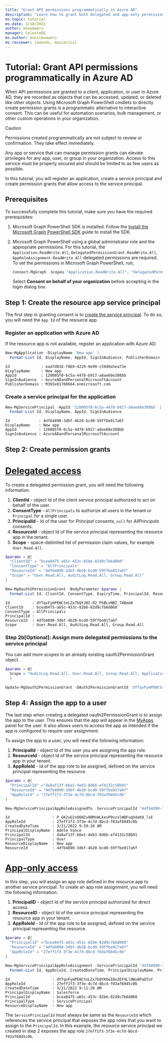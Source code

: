 ```yaml
---
title: "Grant API permissions programmatically in Azure AD"
description: "Learn how to grant both delegated and app-only permissions programmatically in Azure AD using Microsoft Graph PowerShell"
ms.topic: tutorial
ms.date: 3/18/2022
author: msewaweru
manager: CelesteDG
ms.author: eunicewaweru
ms.reviewer: jawoods, maisarissi
---
```


# Tutorial: Grant API permissions programmatically in Azure AD

When API permissions are granted to a client, application, or user in Azure AD, they are recorded as objects that can be accessed, updated, or deleted like other objects. Using Microsoft Graph PowerShell cmdlets to directly create permission grants is a programmatic alternative to interactive consent. This can be useful for automation scenarios, bulk management, or other custom operations in your organization.

>[!Caution]
>Permissions created programmatically are not subject to review or confirmation. They take effect immediately.

Any app or service that can manage permission grants can elevate privileges for any app, user, or group in your organization. Access to this service must be properly secured and should be limited to as few users as possible.

In this tutorial, you will register an application, create a service principal and create permission grants that allow access to the service principal.

## Prerequisites

To successfully complete this tutorial, make sure you have the required prerequisites:

1. Microsoft Graph PowerShell SDK is installed. Follow the [Install the Microsoft Graph PowerShell SDK](../graph-powershell-1.0/installation.md) guide to install the SDK. 
1. Microsoft Graph PowerShell using a global administrator role and the appropriate permissions. For this tutorial, the `Application.ReadWrite.All`, `DelegatedPermissionGrant.ReadWrite.All`, `AppRoleAssignment.ReadWrite.All` delegated permissions are required. To set the permissions in Microsoft Graph PowerShell, run;

    ```powershell
    Connect-MgGraph -Scopes "Application.ReadWrite.All", "DelegatedPermissionGrant.ReadWrite.All", "AppRoleAssignment.ReadWrite.All"
    ```

    Select **Consent on behalf of your organization** before accepting in the login dialog box.

## Step 1: Create the resource app service principal

The first step in granting consent is to [create the service principal](/powershell/module/microsoft.graph.applications/new-mgserviceprincipal?view=graph-powershell-1.0). To do so, you will need the `App Id` of the resource app.

### Register an application with Azure AD

If the resource app is not available, register an application with Azure AD:

```powershell
New-MgApplication -DisplayName 'New app' | 
  Format-List Id, DisplayName, AppId, SignInAudience, PublisherDomain
```

```Output
Id              : ea47d016-f869-4229-9e99-c59d9a5ea73e
DisplayName     : New app
AppId           : 120005f0-6c5a-4478-b917-a8ae68e308bb
SignInAudience  : AzureADandPersonalMicrosoftAccount
PublisherDomain : M365x81760664.onmicrosoft.com
```

### Create a service principal for the application

```powershell
New-MgServicePrincipal -AppId '120005f0-6c5a-4478-b917-a8ae68e308bb' | 
  Format-List Id, DisplayName, AppId, SignInAudience
```

```Output
Id             : 4dfb4890-3dbf-4b20-bcd0-59ffbe017a6f
DisplayName    : New app
AppId          : 120005f0-6c5a-4478-b917-a8ae68e308bb
SignInAudience : AzureADandPersonalMicrosoftAccount
```

## Step 2: Create permission grants

# [Delegated access](#tab/delegated)

To create a delegated permission grant, you will need the following information:

1. **ClientId** - object Id of the client service principal authorized to act on behalf of the user.
1. **ConsentType** - `AllPrincipals` to authorize all users in the tenant or `Principal` for a single user.
1. **PrincipalId** - Id of the user for *Principal* consents, `null` for *AllPrincipals* consents.
1. **ResourceId** - object Id of the service principal representing the resource app in the tenant.
1. **Scope** - space-delimited list of permission claim values, for example `User.Read.All`.

```powershell
$params = @{
  "ClientID" = "bcea8475-a65c-453c-82b6-82d9c7b6d060"
  "ConsentType" = "AllPrincipals"
  "ResourceId" = "4dfb4890-3dbf-4b20-bcd0-59ffbe017a6f"
  "Scope" = "User.Read.All, AuditLog.Read.All, Group.Read.All"
}

New-MgOauth2PermissionGrant -BodyParameter $params | 
  Format-List Id, ClientId, ConsentType, ExpiryTime, PrincipalId, ResourceId, Scope
```

```Output
Id          : dYTqvFymPEWCtoLZx7bQYJBI-02_PSBLvNBZ_74Bem8
ClientId    : bcea8475-a65c-453c-82b6-82d9c7b6d060
ConsentType : AllPrincipals
PrincipalId :
ResourceId  : 4dfb4890-3dbf-4b20-bcd0-59ffbe017a6f
Scope       : User.Read.All, AuditLog.Read.All, Group.Read.All
```

### Step 2b[Optional]: Assign more delegated permissions to the service principal

You can add more scopes to an already existing oauth2PermissionGrant object.

```powershell
$params = @{
  Scope = "AuditLog.Read.All, User.Read.All, Group.Read.All, Application.Read.All"
  }

Update-MgOauth2PermissionGrant -OAuth2PermissionGrantId 'dYTqvFymPEWCtoLZx7bQYJBI-02_PSBLvNBZ_74Bem8' -BodyParameter $params
```

## Step 4: Assign the app to a user

The last step when creating a delegated oauth2PermissionGrant is to assign the app to the user. This ensures that the app will appear in the [MyApps](https://myapps.microsoft.com/) panel for the user. It also allows users to access the app as intended if the app is configured to require user assignment.

To assign the app to a user, you will need the following information:

1. **PrincipalId** - object Id of the user you are assigning the app role.
1. **ResourceId** - object Id of the service principal representing the resource app in your tenant.
1. **AppRoleId** - Id of the app role to be assigned, defined on the service principal representing the resource.

```powershell
$params = @{
  "PrincipalId" ="da8af13f-b6e1-4eb3-8d66-ef4132c58b91"
  "ResourceId" = "4dfb4890-3dbf-4b20-bcd0-59ffbe017a6f"
  "AppRoleId" = "27eff1f3-3f3e-4c7d-8bcd-f03af6045c0b"
}

New-MgServicePrincipalAppRoleAssignedTo -ServicePrincipalId "4dfb4890-3dbf-4b20-bcd0-59ffbe017a6f" -BodyParameter $params | Format-List Id, ApproleId, CreatedDateTime,PrincipalDisplayName, PrincipalId, PrincipalType, ResourceDisplayName, ResourceId
```

```Output
Id                   : P_GK2uG2s06NZu9BMsWLkesP9xzxlWBFuqVdaK8_lsE
AppRoleId            : 27eff1f3-3f3e-4c7d-8bcd-f03af6045c0b
CreatedDateTime      : 3/21/2022 9:59:26 AM
PrincipalDisplayName : Adele Vance
PrincipalId          : da8af13f-b6e1-4eb3-8d66-ef4132c58b91
PrincipalType        : User
ResourceDisplayName  : New app
ResourceId           : 4dfb4890-3dbf-4b20-bcd0-59ffbe017a6f
```
# [App-only access](#tab/app-only)

In this step, you will assign an app role defined in the resource app to another service principal. To create an app role assignment, you will need the following information:

1. **PrincipalID** - object Id of the service principal authorized for direct access.
1. **ResourceID** - object Id of the service principal representing the resource app in your tenant.
1. **AppRoleId** - Id of the app role to be assigned, defined on the service principal representing the resource.

```powershell
$params = @{
  "PrincipalId" ="bcea8475-a65c-453c-82b6-82d9c7b6d060"
  "ResourceId" = "4dfb4890-3dbf-4b20-bcd0-59ffbe017a6f"
  "AppRoleId" = "27eff1f3-3f3e-4c7d-8bcd-f03af6045c0b"
}

New-MgServicePrincipalAppRoleAssignment -ServicePrincipalId '4dfb4890-3dbf-4b20-bcd0-59ffbe017a6f' -BodyParameter $params | 
  Format-List Id, AppRoleId, CreatedDateTime, PrincipalDisplayName, PrincipalId, PrincipalType, ResourceDisplayName
```

```Output
Id                   : dYTqvFymPEWCtoLZx7bQYK0oI8o2EF9Ll0Wu0PaQTuY
AppRoleId            : 27eff1f3-3f3e-4c7d-8bcd-f03af6045c0b
CreatedDateTime      : 3/21/2022 9:11:26 AM
PrincipalDisplayName : Salesforce
PrincipalId          : bcea8475-a65c-453c-82b6-82d9c7b6d060
PrincipalType        : ServicePrincipal
ResourceDisplayName  : New app
```

The `ServicePrincipalId` must always be same as the `ResourceId` which references the service principal that exposes the app roles that you want to assign to the `PrincipalId`. In this example, the resource service principal we created in step 2 exposes the app role `27eff1f3-3f3e-4c7d-8bcd-f03af6045c0b`.
